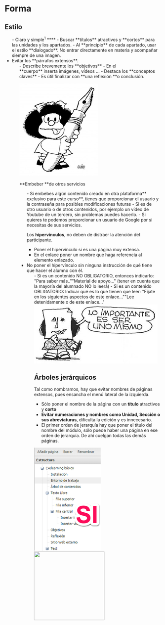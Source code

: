 
# Forma

## Estilo

<ul>
- Claro y simple<sup>1</sup> ****
- Buscar **títulos** atractivos y **cortos** para las unidades y los apartados.
- Al **principio** de cada apartado, usar el estilo **dialogado**. No entrar directamente en materia y acompañar siempre de una imagen.
<li>Evitar los **párrafos extensos**.
<ul>
- Describe brevemente los **objetivos**
- En el **cuerpo** inserta imágenes, vídeos ...
- Destaca los **conceptos claves**
- Es útil finalizar con **una reflexión **o conclusión. 

<strong><img src="img/mafalda-254x300.jpg" width="254" height="300" /></strong>

**Embeber **de otros servicios

<ul>
- Si embebes algún contenido creado en otra plataforma** exclusivo para este curso**, tienes que proporcionar el usuario y la contraseña para posibles modificaciones futuras
- Si es de otro usuario o de otros contenidos, por ejemplo un vídeo de Youtube de un tercero, sin problemas puedes hacerlo.
- Si quieres te podemos proporcionar un usuario de Google por si necesitas de sus servicios.

Los **hipervínculos**, no deben de distraer la atención del participante.

- Poner el hipervínculo si es una página muy extensa.
- En el enlace poner un nombre que haga referencia al elemento enlazado.
<li>No poner el hipervínculo sin ninguna instrucción de qué tiene que hacer el alumno con él.
<ul style="list-style-type: circle;">
- Si es un contenido NO OBLIGATORIO, entonces indicarlo: "Para saber más..""Material de apoyo..." (tener en cuenta que la mayoría del alumnado NO lo leerá)
- Si es un contenido OBLIGATORIO: Indicar qué es lo que tienen que leer: "Fíjate en los siguientes aspectos de este enlace...""Lee detenidamente x de este enlace..."

<img src="img/mafalda009.jpg" alt="" width="400" height="191" />

## 

## Árboles jerárquicos

Tal como nombramos, hay que evitar nombres de páginas extensos, pues ensancha el menú lateral de la izquierda.

- Sólo poner el nombre de la página con un **título** atractivos y **corto**
- **Evitar numeraciones y nombres como Unidad, Sección o sus abreviaturas**, dificulta la edición y es innecesario.
- El primer orden de jerarquía hay que poner el título del nombre del módulo, sólo puede haber una página en ese orden de jerarquía. De ahí cuelgan todas las demás páginas. 

<img src="img/arbolsi.png" width="216" height="333" /><img src="arbolno.png" width="228" height="222" />


